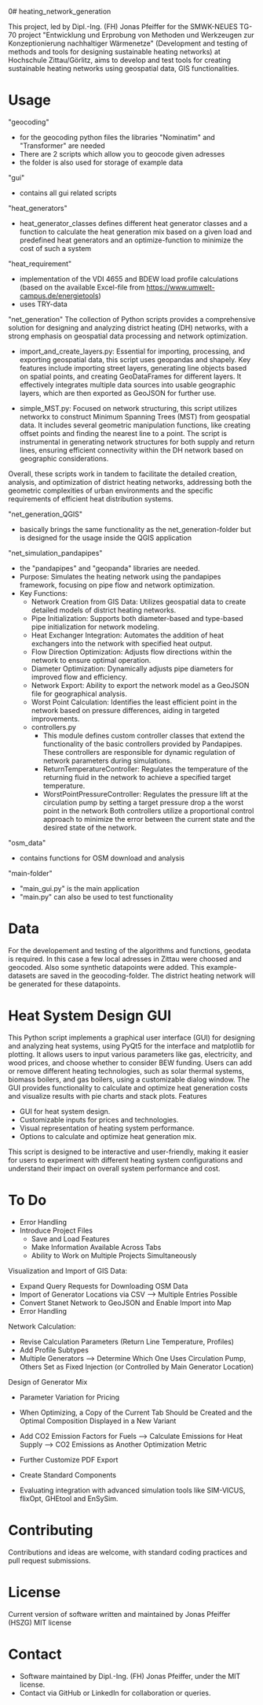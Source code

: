 0# heating_network_generation

This project, led by Dipl.-Ing. (FH) Jonas Pfeiffer for the SMWK-NEUES TG-70 project "Entwicklung und Erprobung von Methoden und Werkzeugen zur Konzeptionierung nachhaltiger Wärmenetze" (Development and testing of methods and tools for designing sustainable heating networks) at Hochschule Zittau/Görlitz, aims to develop and test tools for creating sustainable heating networks using geospatial data, GIS functionalities.

# Usage

"geocoding"
- for the geocoding python files the libraries "Nominatim" and "Transformer" are needed
- There are 2 scripts which allow you to geocode given adresses
- the folder is also used for storage of example data

"gui"
- contains all gui related scripts

"heat_generators"
- heat_generator_classes defines different heat generator classes and a function to calculate the heat generation mix based on a given load and predefined heat generators and an optimize-function to minimize the cost of such a system

"heat_requirement"
- implementation of the VDI 4655 and BDEW load profile calculations (based on the available Excel-file from https://www.umwelt-campus.de/energietools)
- uses TRY-data

"net_generation"
The collection of Python scripts provides a comprehensive solution for designing and analyzing district heating (DH) networks, with a strong emphasis on geospatial data processing and network optimization.
- import_and_create_layers.py: Essential for importing, processing, and exporting geospatial data, this script uses geopandas and shapely. Key features include importing street layers, generating line objects based on spatial points, and creating GeoDataFrames for different layers. It effectively integrates multiple data sources into usable geographic layers, which are then exported as GeoJSON for further use.

- simple_MST.py: Focused on network structuring, this script utilizes networkx to construct Minimum Spanning Trees (MST) from geospatial data. It includes several geometric manipulation functions, like creating offset points and finding the nearest line to a point. The script is instrumental in generating network structures for both supply and return lines, ensuring efficient connectivity within the DH network based on geographic considerations.

Overall, these scripts work in tandem to facilitate the detailed creation, analysis, and optimization of district heating networks, addressing both the geometric complexities of urban environments and the specific requirements of efficient heat distribution systems.

"net_generation_QGIS"
- basically brings the same functionality as the net_generation-folder but is designed for the usage inside the QGIS application

"net_simulation_pandapipes"
- the "pandapipes" and "geopanda" libraries are needed.
- Purpose: Simulates the heating network using the pandapipes framework, focusing on pipe flow and network optimization.
- Key Functions:
  - Network Creation from GIS Data: Utilizes geospatial data to create detailed models of district heating networks.
  - Pipe Initialization: Supports both diameter-based and type-based pipe initialization for network modeling.
  - Heat Exchanger Integration: Automates the addition of heat exchangers into the network with specified heat output.
  - Flow Direction Optimization: Adjusts flow directions within the network to ensure optimal operation.
  - Diameter Optimization: Dynamically adjusts pipe diameters for improved flow and efficiency.
  - Network Export: Ability to export the network model as a GeoJSON file for geographical analysis.
  - Worst Point Calculation: Identifies the least efficient point in the network based on pressure differences, aiding in targeted improvements.
  - controllers.py
    - This module defines custom controller classes that extend the functionality of the basic controllers provided by Pandapipes. These controllers are responsible for dynamic regulation of network parameters during simulations.
    - ReturnTemperatureController: Regulates the temperature of the returning fluid in the network to achieve a specified target temperature.
    - WorstPointPressureController: Regulates the pressure lift at the circulation pump by setting a target pressure drop a the worst point in the network
    Both controllers utilize a proportional control approach to minimize the error between the current state and the desired state of the network.

"osm_data"
- contains functions for OSM download and analysis

"main-folder"
- "main_gui.py" is the main application
- "main.py" can also be used to test functionality

# Data
For the developement and testing of the algorithms and functions, geodata is required. In this case a few local adresses in Zittau were choosed and geocoded. Also some synthetic datapoints were added. This example-datasets are saved in the geocoding-folder. The district heating network will be generated for these datapoints.

# Heat System Design GUI

This Python script implements a graphical user interface (GUI) for designing and analyzing heat systems, using PyQt5 for the interface and matplotlib for plotting. It allows users to input various parameters like gas, electricity, and wood prices, and choose whether to consider BEW funding. Users can add or remove different heating technologies, such as solar thermal systems, biomass boilers, and gas boilers, using a customizable dialog window. The GUI provides functionality to calculate and optimize heat generation costs and visualize results with pie charts and stack plots.
Features
  - GUI for heat system design.
  - Customizable inputs for prices and technologies.
  - Visual representation of heating system performance.
  - Options to calculate and optimize heat generation mix.

This script is designed to be interactive and user-friendly, making it easier for users to experiment with different heating system configurations and understand their impact on overall system performance and cost.

# To Do

- Error Handling
- Introduce Project Files
    - Save and Load Features
    - Make Information Available Across Tabs
    - Ability to Work on Multiple Projects Simultaneously

Visualization and Import of GIS Data:
  - Expand Query Requests for Downloading OSM Data
  - Import of Generator Locations via CSV --> Multiple Entries Possible
  - Convert Stanet Network to GeoJSON and Enable Import into Map
  - Error Handling

Network Calculation:
  - Revise Calculation Parameters (Return Line Temperature, Profiles)
  - Add Profile Subtypes
  - Multiple Generators --> Determine Which One Uses Circulation Pump, Others Set as Fixed Injection (or Controlled by Main Generator Location)

Design of Generator Mix
  - Parameter Variation for Pricing
  - When Optimizing, a Copy of the Current Tab Should be Created and the Optimal Composition Displayed in a New Variant
  - Add CO2 Emission Factors for Fuels --> Calculate Emissions for Heat Supply --> CO2 Emissions as Another Optimization Metric
  - Further Customize PDF Export
  - Create Standard Components

- Evaluating integration with advanced simulation tools like SIM-VICUS, flixOpt, GHEtool and EnSySim.
  
# Contributing

Contributions and ideas are welcome, with standard coding practices and pull request submissions.

# License
Current version of software written and maintained by Jonas Pfeiffer (HSZG)
MIT license


# Contact
  - Software maintained by Dipl.-Ing. (FH) Jonas Pfeiffer, under the MIT license.
  - Contact via GitHub or LinkedIn for collaboration or queries.
